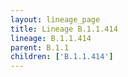 ```yaml
---
layout: lineage_page
title: Lineage B.1.1.414
lineage: B.1.1.414
parent: B.1.1
children: ['B.1.1.414']
---
```

